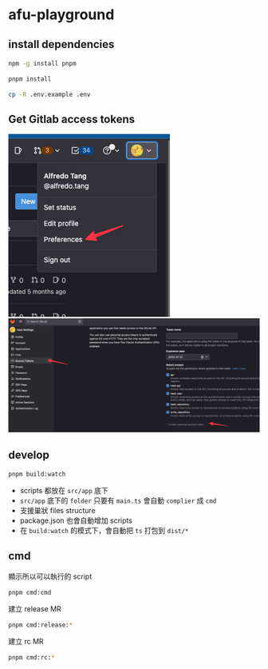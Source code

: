 # afu-playground

## install dependencies

```bash
npm -g install pnpm
```

```bash
pnpm install

```

```bash
cp -R .env.example .env
```

## Get Gitlab access tokens
![go to preferences](./images/img-2023-05-23%20at%2005.11.14.png)
![go to access tokens](./images/img-2023-05-23%20at%2005.12.00.png)

## develop
```bash
pnpm build:watch
```
- scripts 都放在 `src/app` 底下
- `src/app` 底下的 `folder` 只要有 `main.ts` 會自動 `complier` 成 `cmd`
- 支援巢狀 files structure
- package.json 也會自動增加 scripts
- 在 `build:watch` 的模式下，會自動把 `ts` 打包到 `dist/*`


## cmd
顯示所以可以執行的 script
```bash
pnpm cmd:cmd
```

建立 release MR
```bash
pnpm cmd:release:*
```

建立 rc MR
```bash
pnpm cmd:rc:*
```



